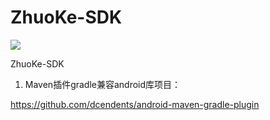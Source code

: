 # ZhuoKe-SDK

[![](https://jitpack.io/v/ZhuoKeTeam/zuoke-sdk.svg)](https://jitpack.io/#ZhuoKeTeam/zhuoke-sdk)

ZhuoKe-SDK

1. Maven插件gradle兼容android库项目：

https://github.com/dcendents/android-maven-gradle-plugin

